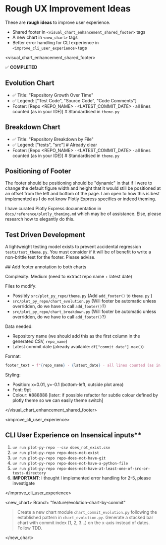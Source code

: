 # Rough UX Improvement Ideas

These are **rough ideas** to improve user experience.

- Shared footer in `<visual_chart_enhancement_shared_footer>` tags
- A new chart in `<new_chart>` tags
- Better error handling for CLI experience in `<improve_cli_user_experience>` tags

<ideas>

<visual_chart_enhancement_shared_footer>

✅ **COMPLETED**

<requirements>

## Evolution Chart

- ✅ Title: "Repository Growth Over Time"
- ✅ Legend: ["Test Code", "Source Code", "Code Comments"]
- Footer: [Repo <REPO_NAME> · <LATEST_COMMIT_DATE> · all lines counted (as in your IDE)] # Standardised in `theme.py`

## Breakdown Chart

- ✅ Title: "Repository Breakdown by File"
- ✅ Legend: ["tests", "src"]  # Already clear
- Footer: [Repo <REPO_NAME> · <LATEST_COMMIT_DATE> · all lines counted (as in your IDE)] # Standardised in `theme.py`

## Positioning of Footer

The footer should be positioning should be "dynamic" in that if I were to change the default figure width and height that it would still be positioned at an offset from the left and bottom of the page. I am open to how this is best implemented as I do not know Plotly Express specifics or indeed theming.

I have curated Plotly Express documentation in `docs/reference/plotly_theming.md` which may be of assistance. Else, please research how to elegantly do this.

## Test Driven Development

A lightweight testing model exists to prevent accidental regression `tests/test_theme.py`. You must consider if it will be of benefit to write a non-brittle test for the footer. Please advise.

</requirements>

<implement>
## Add footer annotation to both charts

Complexity: Medium (need to extract repo name + latest date)

Files to modify:

- Possibly `src/plot_py_repo/theme.py` (Add `add_footer()` to `theme.py` )
- `src/plot_py_repo/chart_evolution.py` (Will footer be automatic unless overridden, do we have to call `add_footer()`?)
- `src/plot_py_repo/chart_breakdown.py` (Will footer be automatic unless overridden, do we have to call `add_footer()`?)

Data needed:

- Repository name (we should add this as the first column in the generated CSV, `repo_name`)
- Latest commit date (already available: `df["commit_date"].max()`)

Format:

```python
footer_text = f"{repo_name} · {latest_date} · all lines counted (as in IDE)"
```

Styling:

- Position: x=0.01, y=-0.1 (bottom-left, outside plot area)
- Font: 9pt
- Colour: #888888 [later: if possible refactor for subtle colour defined by plotly theme so we can easily theme switch]

</implement>

</visual_chart_enhancement_shared_footer>

<improve_cli_user_experience>

## CLI User Experience on Insensical inputs**

   1. `uv run plot-py-repo --csv does_not_exist.csv`
   2. `uv run plot-py-repo repo-does-not-exist`
   3. `uv run plot-py-repo repo-does-not-have-git`
   4. `uv run plot-py-repo repo-does-not-have-a-python-file`
   5. `uv run plot-py-repo repo-does-not-have-at-least-one-of-src-or-tests-directory`
   6. **IMPORTANT**: I thought I implemented error handling for 2-5, please investigate

</improve_cli_user_experience>

<new_chart>
Branch: "feature/evolution-chart-by-commit"

> Create a new chart module `chart_commit_evolution.py` following the established pattern in `chart_evolution.py`. Generate a stacked bar chart with commit index (1, 2, 3...) on the x-axis instead of dates. Follow TDD.

</new_chart>

</ideas>
